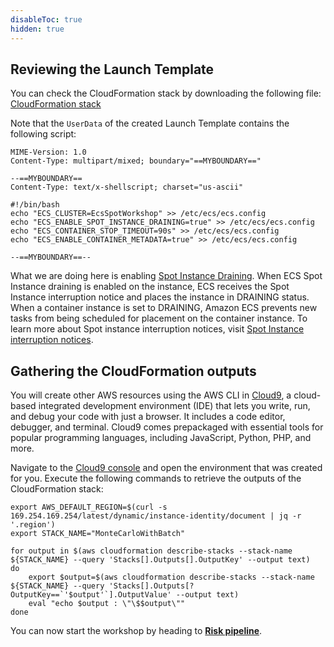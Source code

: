 ```yaml
---
disableToc: true
hidden: true
---
```


## Reviewing the Launch Template

You can check the CloudFormation stack by downloading the following file: [CloudFormation stack](https://raw.githubusercontent.com/magriggs/ec2-spot-workshops/master/content/monte-carlo-with-batch/monte-carlo-with-batch.files/stack.yaml)

Note that the `UserData` of the created Launch Template contains the following script:

```
MIME-Version: 1.0
Content-Type: multipart/mixed; boundary="==MYBOUNDARY=="

--==MYBOUNDARY==
Content-Type: text/x-shellscript; charset="us-ascii"

#!/bin/bash
echo "ECS_CLUSTER=EcsSpotWorkshop" >> /etc/ecs/ecs.config
echo "ECS_ENABLE_SPOT_INSTANCE_DRAINING=true" >> /etc/ecs/ecs.config
echo "ECS_CONTAINER_STOP_TIMEOUT=90s" >> /etc/ecs/ecs.config
echo "ECS_ENABLE_CONTAINER_METADATA=true" >> /etc/ecs/ecs.config

--==MYBOUNDARY==--
```

What we are doing here is enabling [Spot Instance Draining](https://docs.aws.amazon.com/AmazonECS/latest/developerguide/container-instance-spot.html). When ECS Spot Instance draining is enabled on the instance, ECS receives the Spot Instance interruption notice and places the instance in DRAINING status. When a container instance is set to DRAINING, Amazon ECS prevents new tasks from being scheduled for placement on the container instance. To learn more about Spot instance interruption notices, visit [Spot Instance interruption notices](https://docs.aws.amazon.com/AWSEC2/latest/UserGuide/spot-interruptions.html#spot-instance-termination-notices).


## Gathering the CloudFormation outputs
You will create other AWS resources using the AWS CLI in [Cloud9](https://aws.amazon.com/cloud9/), a cloud-based integrated development environment (IDE) that lets you write, run, and debug your code with just a browser. It includes a code editor, debugger, and terminal. Cloud9 comes prepackaged with essential tools for popular programming languages, including JavaScript, Python, PHP, and more.

Navigate to the [Cloud9 console](https://console.aws.amazon.com/cloud9) and open the environment that was created for you. Execute the following commands to retrieve the outputs of the CloudFormation stack:

```
export AWS_DEFAULT_REGION=$(curl -s  169.254.169.254/latest/dynamic/instance-identity/document | jq -r '.region')
export STACK_NAME="MonteCarloWithBatch"

for output in $(aws cloudformation describe-stacks --stack-name ${STACK_NAME} --query 'Stacks[].Outputs[].OutputKey' --output text)
do
    export $output=$(aws cloudformation describe-stacks --stack-name ${STACK_NAME} --query 'Stacks[].Outputs[?OutputKey==`'$output'`].OutputValue' --output text)
    eval "echo $output : \"\$$output\""
done
```

You can now start the workshop by heading to [**Risk pipeline**](/monte-carlo-with-batch/risk_pipeline.html).
